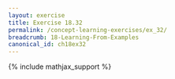 ```yaml
---
layout: exercise
title: Exercise 18.32
permalink: /concept-learning-exercises/ex_32/
breadcrumb: 18-Learning-From-Examples
canonical_id: ch18ex32
---
```


{% include mathjax_support %}
